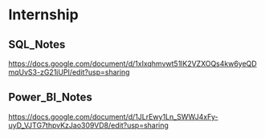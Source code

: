 # Internship
## SQL_Notes
https://docs.google.com/document/d/1xIxqhmvwt51lK2VZXOQs4kw6yeQDmqUvS3-zG21iUPI/edit?usp=sharing
## Power_BI_Notes 
https://docs.google.com/document/d/1JLrEwy1Ln_SWWJ4xFy-uyD_VJTG7thpvKzJao309VD8/edit?usp=sharing

